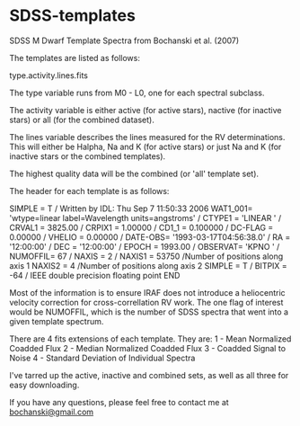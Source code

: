 SDSS-templates
==============

SDSS M Dwarf Template Spectra from Bochanski et al. (2007)


The templates are listed as follows:

type.activity.lines.fits

The type variable runs from M0 - L0, one for each spectral subclass.

The activity variable is either active (for active stars), nactive 
(for inactive stars) or all (for the combined dataset).

The lines variable describes the lines measured for the RV determinations.
This will either be Halpha, Na and K (for active stars) or just Na and K
(for inactive stars or the combined templates).

The highest quality data will be the combined (or 'all' template set).



The header for each template is as follows:

SIMPLE  =                    T / Written by IDL:  Thu Sep  7 11:50:33 2006
WAT1_001= 'wtype=linear label=Wavelength units=angstroms' /
CTYPE1  = 'LINEAR  '           /
CRVAL1  =              3825.00 /
CRPIX1  =              1.00000 /
CD1_1   =             0.100000 /
DC-FLAG =              0.00000 /
VHELIO  =              0.00000 /
DATE-OBS= '1993-03-17T04:56:38.0' /
RA      = '12:00:00'           /
DEC     = '12:00:00'           /
EPOCH   =              1993.00 /
OBSERVAT= 'KPNO    '           /
NUMOFFIL=                   67 /
NAXIS   =                    2 /
NAXIS1  =                53750 /Number of positions along axis 1
NAXIS2  =                    4 /Number of positions along axis 2
SIMPLE  =                    T /
BITPIX  =                  -64 / IEEE double precision floating point
END

Most of the information is to ensure IRAF does not introduce a heliocentric
velocity correction for cross-correllation RV work.  The one flag of interest
would be NUMOFFIL, which is the number of SDSS spectra that went into a given 
template spectrum.

There are 4 fits extensions of each template.  They are:
1 - Mean Normalized Coadded Flux
2 - Median Normalized Coadded Flux
3 - Coadded Signal to Noise
4 - Standard Deviation of Individual Spectra




I've tarred up the active, inactive and combined sets, as well as all three 
for easy downloading.


If you have any questions, please feel free to contact me at bochanski@gmail.com

